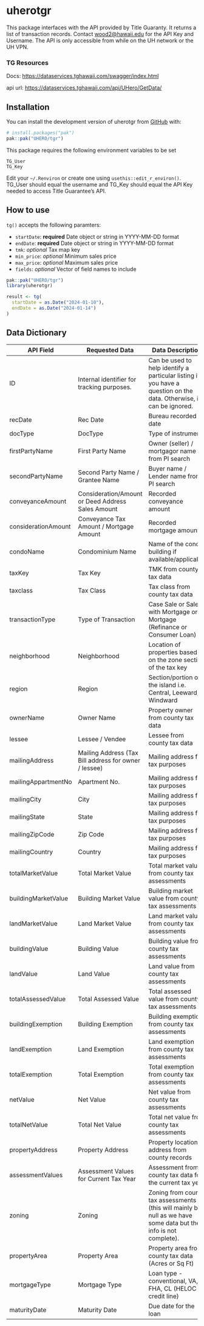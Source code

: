 
<!-- README.md is generated from README.Rmd. Please edit that file -->

# uherotgr

<!-- badges: start -->
<!-- badges: end -->

This package interfaces with the API provided by Title Guaranty. It returns a list of transaction records. Contact wood2@hawaii.edu for the API Key and Username. The API is only accessible from while on the UH network or the UH VPN.

### TG Resources
Docs: https://dataservices.tghawaii.com/swagger/index.html

api url: https://dataservices.tghawaii.com/api/UHero/GetData/

## Installation

You can install the development version of uherotgr from
[GitHub](https://github.com/) with:

``` r
# install.packages("pak")
pak::pak("UHERO/tgr")
```

This package requires the following environment variables to be set

    TG_User
    TG_Key

Edit your `~/.Renviron` or create one using `usethis::edit_r_environ()`.
TG_User should equal the username and TG_Key should equal the API Key
needed to access Title Guarantee’s API.

## How to use

`tg()` accepts the following paramters:  
- `startDate`: **required** Date object or string in YYYY-MM-DD format  
- `endDate`: **required** Date object or string in YYYY-MM-DD format  
- `tmk`: *optional* Tax map key  
- `min_price`: *optional* Minimum sales price  
- `max_price`: *optional* Maximum sales price  
- `fields`: *optional* Vector of field names to include

```R
pak::pak("UHERO/tgr")
library(uherotgr)

result <- tg(
  startDate = as.Date("2024-01-10"),
  endDate = as.Date("2024-01-14")
)
```

## Data Dictionary
| **API Field**        | **Requested Data**                                         | **Data Description** |
|----------------------|-----------------------------------------------------------|----------------------|
| ID                   | Internal identifier for tracking purposes.                 | Can be used to help identify a particular listing if you have a question on the data. Otherwise, it can be ignored. |
| recDate              | Rec Date                                                  | Bureau recorded date |
| docType              | DocType                                                   | Type of instrument |
| firstPartyName       | First Party Name                                          | Owner (seller) / mortgagor name from PI search |
| secondPartyName      | Second Party Name / Grantee Name                          | Buyer name / Lender name from PI search |
| conveyanceAmount     | Consideration/Amount or Deed Address Sales Amount        | Recorded conveyance amount |
| considerationAmount  | Conveyance Tax Amount / Mortgage Amount                   | Recorded mortgage amount |
| condoName            | Condominium Name                                          | Name of the condo building if available/applicable |
| taxKey               | Tax Key                                                   | TMK from county tax data |
| taxclass             | Tax Class                                                 | Tax class from county tax data |
| transactionType      | Type of Transaction                                       | Case Sale or Sales with Mortgage or Mortgage (Refinance or Consumer Loan) |
| neighborhood         | Neighborhood                                             | Location of properties based on the zone section of the tax key |
| region               | Region                                                   | Section/portion of the island i.e. Central, Leeward, Windward |
| ownerName            | Owner Name                                               | Property owner from county tax data |
| lessee               | Lessee / Vendee                                          | Lessee from county tax data |
| mailingAddress       | Mailing Address (Tax Bill address for owner / lessee)   | Mailing address for tax purposes |
| mailingAppartmentNo  | Apartment No.                                          | Mailing address for tax purposes |
| mailingCity          | City                                                    | Mailing address for tax purposes |
| mailingState         | State                                                   | Mailing address for tax purposes |
| mailingZipCode       | Zip Code                                                | Mailing address for tax purposes |
| mailingCountry       | Country                                                 | Mailing address for tax purposes |
| totalMarketValue     | Total Market Value                                      | Total market value from county tax assessments |
| buildingMarketValue  | Building Market Value                                  | Building market value from county tax assessments |
| landMarketValue      | Land Market Value                                       | Land market value from county tax assessments |
| buildingValue        | Building Value                                         | Building value from county tax assessments |
| landValue            | Land Value                                              | Land value from county tax assessments |
| totalAssessedValue   | Total Assessed Value                                  | Total assessed value from county tax assessments |
| buildingExemption    | Building Exemption                                     | Building exemption from county tax assessments |
| landExemption        | Land Exemption                                          | Land exemption from county tax assessments |
| totalExemption       | Total Exemption                                         | Total exemption from county tax assessments |
| netValue             | Net Value                                               | Net value from county tax assessments |
| totalNetValue        | Total Net Value                                         | Total net value from county tax assessments |
| propertyAddress      | Property Address                                       | Property location address from county records |
| assessmentValues     | Assessment Values for Current Tax Year                  | Assessment from county tax data for the current tax year |
| zoning               | Zoning                                                  | Zoning from county tax assessments (this will mainly be null as we have some data but the info is not complete). |
| propertyArea         | Property Area                                          | Property area from county tax data (Acres or Sq Ft) |
| mortgageType         | Mortgage Type                                          | Loan type - conventional, VA, FHA, CL (HELOC / credit line) |
| maturityDate         | Maturity Date                                          | Due date for the loan |
